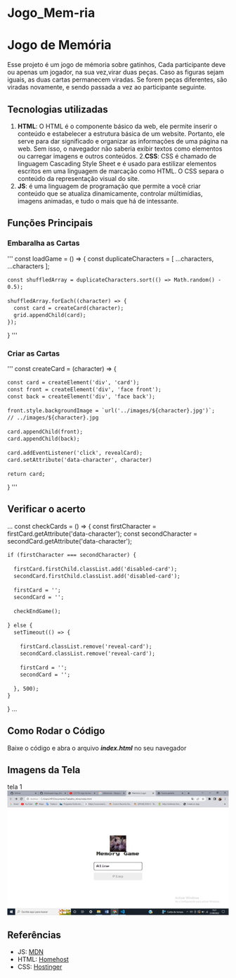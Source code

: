 # Jogo_Mem-ria
# Jogo de Memória 
Esse projeto é um jogo de mémoria sobre gatinhos, Cada participante deve ou apenas um jogador, na sua vez,virar duas peças. Caso as figuras sejam iguais, as duas cartas permanecem viradas. Se forem peças diferentes, são viradas novamente, e sendo passada a vez ao participante seguinte.

## Tecnologias utilizadas
1. **HTML**: O HTML é o componente básico da web, ele permite inserir o conteúdo e estabelecer a estrutura básica de um website. Portanto, ele serve para dar significado e organizar as informações de uma página na web. Sem isso, o navegador não saberia exibir textos como elementos ou carregar imagens e outros conteúdos.
2.**CSS**: CSS é chamado de linguagem Cascading Style Sheet e é usado para estilizar elementos escritos em uma linguagem de marcação como HTML. O CSS separa o conteúdo da representação visual do site.
3. **JS**: é uma linguagem de programação que permite a você criar conteúdo que se atualiza dinamicamente, controlar múltimídias, imagens animadas, e tudo o mais que há de intessante.

## Funções Principais

### Embaralha as Cartas
'''
const loadGame = () => {
    const duplicateCharacters = [ ...characters, ...characters ];

    const shuffledArray = duplicateCharacters.sort(() => Math.random() - 0.5);

    shuffledArray.forEach((character) => {
      const card = createCard(character);
      grid.appendChild(card);
    });
  }
'''  

  ### Criar as Cartas
'''
  const createCard = (character) => {

    const card = createElement('div', 'card');
    const front = createElement('div', 'face front');
    const back = createElement('div', 'face back');

    front.style.backgroundImage = `url('../images/${character}.jpg')`;
    // ../images/${character}.jpg

    card.appendChild(front);
    card.appendChild(back);

    card.addEventListener('click', revealCard);
    card.setAttribute('data-character', character)

    return card;
  }
'''

  ## Verificar o acerto
  ...
  const checkCards = () => {
    const firstCharacter = firstCard.getAttribute('data-character');
    const secondCharacter = secondCard.getAttribute('data-character');

    if (firstCharacter === secondCharacter) {

      firstCard.firstChild.classList.add('disabled-card');
      secondCard.firstChild.classList.add('disabled-card');

      firstCard = '';
      secondCard = '';

      checkEndGame();

    } else {
      setTimeout(() => {

        firstCard.classList.remove('reveal-card');
        secondCard.classList.remove('reveal-card');

        firstCard = '';
        secondCard = '';

      }, 500);
    }

  }
  ...

  ## Como Rodar o Código
  Baixe o código e abra o arquivo **_index.html_** no seu navegador 

  ## Imagens da Tela
tela 1
![tela 1](/images/tela1.png)



  ## Referências
  * JS: [MDN](https://developer.mozilla.org/pt-BR/docs/Learn/JavaScript/First_steps/What_is_JavaScript)
  * HTML: [Homehost](https://www.homehost.com.br/blog/tutoriais/o-que-e-html/)
  * CSS: [Hostinger](https://www.hostinger.com.br/tutoriais/o-que-e-css-guia-basico-de-css)